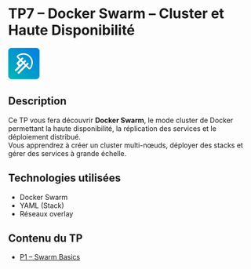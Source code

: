 # TP7 – Docker Swarm – Cluster et Haute Disponibilité

![LaMeDuSe_LOGO](./img/LaMeDuSe_logo.webp)

## Description
Ce TP vous fera découvrir **Docker Swarm**, le mode cluster de Docker permettant la haute disponibilité, la réplication des services et le déploiement distribué.  
Vous apprendrez à créer un cluster multi-nœuds, déployer des stacks et gérer des services à grande échelle.

## Technologies utilisées
- Docker Swarm
- YAML (Stack)
- Réseaux overlay

## Contenu du TP
- [P1 – Swarm Basics](P1-SwarmBasics.md)
